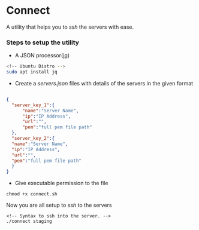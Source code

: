 # Connect 

A utility that helps you to *ssh* the servers with ease. 

### Steps to setup the utility

* A JSON processor([jq](https://stedolan.github.io/jq/))
```bash
<!-- Ubuntu Distro -->
sudo apt install jq

``` 
* Create a *servers.json* files with details of the servers in the given format
```json

{   
  "server_key_1":{
      "name":"Server Name",
      "ip":"IP Address",
      "url":"",
      "pem":"full pem file path"
  },
  "server_key_2":{
  "name":"Server Name",
  "ip":"IP Address",
  "url":"",
  "pem":"full pem file path"
  }
}

```
* Give executable permission to the file
```
chmod +x connect.sh
```
Now you are all setup to *ssh* to the servers

```
<!-- Syntax to ssh into the server. -->
./connect staging

```

